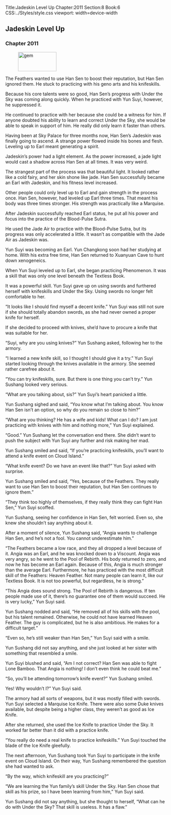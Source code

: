 Title:Jadeskin Level Up 
Chapter:2011 
Section:8 
Book:6 
CSS:../Styles/style.css 
viewport: width=device-width
  
## Jadeskin Level Up
### Chapter 2011 
<figure>
	<img src="../Images/gem.gif" alt="gem" id="gem" width="120" height="60" />
</figure>
  

  
  The Feathers wanted to use Han Sen to boost their reputation, but Han Sen ignored them. He stuck to practicing with his geno arts and his knifeskills.

Because his core talents were so good, Han Sen’s progress with Under the Sky was coming along quickly. When he practiced with Yun Suyi, however, he suppressed it.

He continued to practice with her because she could be a witness for him. If anyone doubted his ability to learn and correct Under the Sky, she would be able to speak in support of him. He really did only learn it faster than others.

Having been at Sky Palace for three months now, Han Sen’s Jadeskin was finally going to ascend. A strange power flowed inside his bones and flesh. Leveling up to Earl meant generating a spirit.

Jadeskin’s power had a light element. As the power increased, a jade light would cast a shadow across Han Sen at all times. It was very weird.

The strangest part of the process was that beautiful light. It looked rather like a cold fairy, and her skin shone like jade. Han Sen successfully became an Earl with Jadeskin, and his fitness level increased.

Other people could only level up to Earl and gain strength in the process once. Han Sen, however, had leveled up Earl three times. That meant his body was three times stronger. His strength was practically like a Marquise.

After Jadeskin successfully reached Earl status, he put all his power and focus into the practice of the Blood-Pulse Sutra.

He used the Jade Air to practice with the Blood-Pulse Sutra, but its progress was only accelerated a little. It wasn’t as compatible with the Jade Air as Jadeskin was.

Yun Suyi was becoming an Earl. Yun Changkong soon had her studying at home. With his extra free time, Han Sen returned to Xuanyuan Cave to hunt down xenogeneics.

When Yun Suyi leveled up to Earl, she began practicing Phenomenon. It was a skill that was only one level beneath the Textless Book.

It was a powerful skill. Yun Suyi gave up on using swords and furthered herself with knifeskills and Under the Sky. Using swords no longer felt comfortable to her.

“It looks like I should find myself a decent knife.” Yun Suyi was still not sure if she should totally abandon swords, as she had never owned a proper knife for herself.

If she decided to proceed with knives, she’d have to procure a knife that was suitable for her.

“Suyi, why are you using knives?” Yun Sushang asked, following her to the armory.

“I learned a new knife skill, so I thought I should give it a try.” Yun Suyi started looking through the knives available in the armory. She seemed rather carefree about it.

“You can try knifeskills, sure. But there is one thing you can’t try.” Yun Sushang looked very serious.

“What are you talking about, sis?” Yun Suyi’s heart panicked a little.

Yun Sushang sighed and said, “You know what I’m talking about. You know Han Sen isn’t an option, so why do you remain so close to him?”

“What are you thinking? He has a wife and kids! What can I do? I am just practicing with knives with him and nothing more,” Yun Suyi explained.

“Good.” Yun Sushang let the conversation end there. She didn’t want to push the subject with Yun Suyi any further and risk making her mad.

Yun Sushang smiled and said, “If you’re practicing knifeskills, you’ll want to attend a knife event on Cloud Island.”

“What knife event? Do we have an event like that?” Yun Suyi asked with surprise.

Yun Sushang smiled and said, “Yes, because of the Feathers. They really want to use Han Sen to boost their reputation, but Han Sen continues to ignore them.”

“They think too highly of themselves, if they really think they can fight Han Sen,” Yun Suyi scoffed.

Yun Sushang, seeing her confidence in Han Sen, felt worried. Even so, she knew she shouldn’t say anything about it.

After a moment of silence, Yun Sushang said, “Angia wants to challenge Han Sen, and he’s not a fool. You cannot underestimate him.”

“The Feathers became a low race, and they all dropped a level because of it. Angia was an Earl, and he was knocked down to a Viscount. Angia was very angry, so he went to the Pool of Rebirth. His body returned to zero, and now he has become an Earl again. Because of this, Angia is much stronger than the average Earl. Furthermore, he has practiced with the most difficult skill of the Feathers: Heaven Feather. Not many people can learn it, like our Textless Book. It is not too powerful, but regardless, he is strong.”

“This Angia does sound strong. The Pool of Rebirth is dangerous. If ten people made use of it, there’s no guarantee one of them would succeed. He is very lucky,” Yun Suyi said.

Yun Sushang nodded and said, “He removed all of his skills with the pool, but his talent remained. Otherwise, he could not have learned Heaven Feather. The guy is complicated, but he is also ambitious. He makes for a difficult target.”

“Even so, he’s still weaker than Han Sen,” Yun Suyi said with a smile.

Yun Sushang did not say anything, and she just looked at her sister with something that resembled a smile.

Yun Suyi blushed and said, “Am I not correct? Han Sen was able to fight Lone Bamboo. That Angia is nothing! I don’t even think he could beat me.”

“So, you’ll be attending tomorrow’s knife event?” Yun Sushang smiled.

Yes! Why wouldn’t I?” Yun Suyi said.

The armory had all sorts of weapons, but it was mostly filled with swords. Yun Suyi selected a Marquise Ice Knife. There were also some Duke knives available, but despite being a higher class, they weren’t as good as Ice Knife.

After she returned, she used the Ice Knife to practice Under the Sky. It worked far better than it did with a practice knife.

“You really do need a real knife to practice knifeskills.” Yun Suyi touched the blade of the Ice Knife gleefully.

The next afternoon, Yun Sushang took Yun Suyi to participate in the knife event on Cloud Island. On their way, Yun Sushang remembered the question she had wanted to ask.

“By the way, which knifeskill are you practicing?”

“We are learning the Yun family’s skill Under the Sky. Han Sen chose that skill as his prize, so I have been learning from him,” Yun Suyi said.

Yun Sushang did not say anything, but she thought to herself, “What can he do with Under the Sky? That skill is useless. It has a flaw.”
